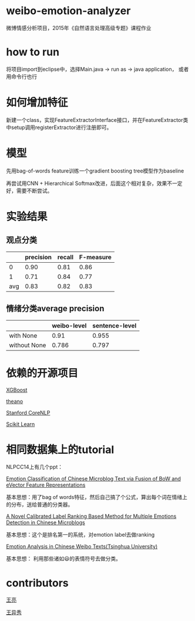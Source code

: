 # weibo-emotion-analyzer

微博情感分析项目，2015年《自然语言处理高级专题》课程作业

# how to run

将项目import到eclipse中，选择Main.java -> run as -> java application， 或者用命令行也行    

# 如何增加特征

新建一个class，实现FeatureExtractorInterface接口，并在FeatureExtractor类中setup调用registerExtractor进行注册即可。

# 模型

先用bag-of-words feature训练一个gradient boosting tree模型作为baseline

再尝试用CNN + Hierarchical Softmax改进，后面这个相对复杂，效果不一定好，需要不断尝试。

# 实验结果

## 观点分类

|     | precision | recall | F-measure |
|-----|-----------|--------|-----------|
| 0   | 0.90      | 0.81   | 0.86      |
| 1   | 0.71      | 0.84   | 0.77      |
| avg | 0.83      | 0.82   | 0.83      |

## 情绪分类average precision

|              | weibo-level | sentence-level |
|--------------|-------------|----------------|
| with None    | 0.91        | 0.955          |
| without None | 0.786       | 0.797          |


# 依赖的开源项目

[XGBoost](https://github.com/dmlc/xgboost)

[theano](https://github.com/Theano/Theano)

[Stanford CoreNLP](https://github.com/stanfordnlp/CoreNLP)

[Scikit Learn](https://github.com/scikit-learn/scikit-learn)

# 相同数据集上的tutorial

NLPCC14上有几个ppt：

[Emotion Classification of Chinese Microblog Text via Fusion of BoW and eVector Feature Representations](http://tcci.ccf.org.cn/conference/2014/ppts/nlpcc/ppt192.pdf)

基本思想：用了bag of words特征，然后自己搞了个公式，算出每个词在情绪上的分布，送给普通的分类器。

[A Novel Calibrated Label Ranking Based Method for Multiple Emotions Detection in Chinese Microblogs](http://tcci.ccf.org.cn/conference/2014/ppts/nlpcc/ppt200.pdf)

基本思想：这个是排名第一的系统，对emotion label去做ranking

[ Emotion Analysis in Chinese Weibo Texts(Tsinghua University)](http://tcci.ccf.org.cn/conference/2014/ppts/nlpcc/ppttmp02.pdf)

基本思想： 利用那些诸如😃的表情符号去做分类。

# contributors

[王亮](intfloat@pku.edu.cn)

[王异秀](labyrinth@pku.edu.cn)
